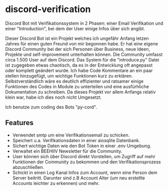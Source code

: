 # discord-verification
Discord Bot mit Verifikationssystem in 2 Phasen: einer Email Verifikation und einer "Introduction", bei dem der User einige Infos über sich angibt.

Dieser Discord Bot ist ein Projekt welches ich ungefähr Anfang letzen Jahres für einen guten Freund von mir begonnen habe. Er hat eine eigene Discord Community bei der sich Personen über Business, neue Ideen, Projekte und self-improvement unterhalten können. Die Community umfasst circa 1.500 User auf dem Discord.
Das System für die "introduce.py" Datei ist zugegeben etwas chaotisch, da es in der Entwicklung oft angepasst oder komplett geändert wurde. Ich habe Code Kommentare an ein paar stellen hinzugefügt, um wichtige Funktionen kurz zu erklären.
Selbstverständlich wäre es deutlich effizienter und ratsamer einige Funktionen des Codes in Module zu unterteilen und eine ausfürhliche Dokumentation zu schreiben. Da dieses Projekt vor allem Anfangs relativ klein war, habe ich dies noch nicht Umgesetzt.

Ich benutze zum coding des Bots "py-cord".

## Features
- Verwendet smtp um eine Verifikationsemail zu schicken.
- Speichert u.a. Verifikationsdaten in einer aiosqlite Datenbank.
- Sichert wichtige Daten wie den Bot Token in einer .env Umgebung.
- Verwaltet ein BEEHIIV Newsletter für die Community.
- User können sich über Discord direkt Vorstellen, um Zugriff auf mehr Funktionen der Community zu bekommen und den Verifikationsprozess abzuschließen.
- Schickt in einen Log Kanal Infos zum Account, wenn eine Person dem Server beitritt. Darunter sind z.B Account Alter (um neu erstellte Accounts leichter zu erkennen) und mehr.
